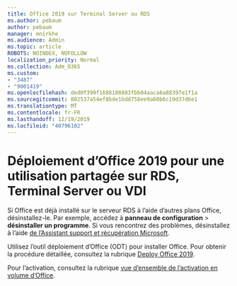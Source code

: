 ```yaml
---
title: Office 2019 sur Terminal Server ou RDS
ms.author: pebaum
author: pebaum
manager: mnirkhe
ms.audience: Admin
ms.topic: article
ROBOTS: NOINDEX, NOFOLLOW
localization_priority: Normal
ms.collection: Adm_O365
ms.custom:
- "3487"
- "9001419"
ms.openlocfilehash: ded0f399f1688108803fbb04aaca6a88397e1f1a
ms.sourcegitcommit: 802537a54ef8bde1bdd758ee9a60b6c19d37d6e1
ms.translationtype: MT
ms.contentlocale: fr-FR
ms.lasthandoff: 12/19/2019
ms.locfileid: "40796102"
---
```

# <a name="deploying-office-2019-for-shared-use-on-rds-terminal-server-or-vdi"></a>Déploiement d’Office 2019 pour une utilisation partagée sur RDS, Terminal Server ou VDI

Si Office est déjà installé sur le serveur RDS à l’aide d’autres plans Office, désinstallez-le. Par exemple, accédez à **panneau de configuration** > **désinstaller un programme**. Si vous rencontrez des problèmes, désinstallez à l’aide [de l’Assistant support et récupération Microsoft](https://aka.ms/SARA-OfficeUninstall-Alchemy). 

Utilisez l’outil déploiement d’Office (ODT) pour installer Office. Pour obtenir la procédure détaillée, consultez la rubrique [Deploy Office 2019](https://docs.microsoft.com/deployoffice/office2019/deploy).

Pour l’activation, consultez la rubrique [vue d’ensemble de l’activation en volume d’Office](https://docs.microsoft.com/deployoffice/vlactivation/plan-volume-activation-of-office).